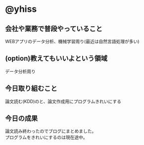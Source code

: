 # @yhiss

## 会社や業務で普段やっていること
WEBアプリのデータ分析、機械学習周り(最近は自然言語処理が多い)

## (option)教えてもいいよという領域
データ分析周り

## 今日取り組むこと
論文読む(KDD)のと、論文作成用にプログラムきれいにする

## 今日の成果
論文読み終わったのでブログにまとめました。  
プログラムをきれいにするのは現在途中。
